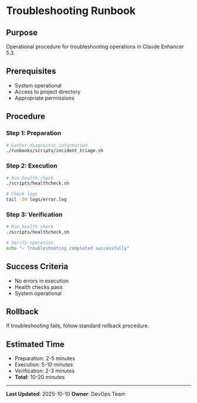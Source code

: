 # Troubleshooting Runbook

## Purpose
Operational procedure for troubleshooting operations in Claude Enhancer 5.3.

## Prerequisites
- System operational
- Access to project directory
- Appropriate permissions

## Procedure

### Step 1: Preparation

```bash
# Gather diagnostic information
./runbooks/scripts/incident_triage.sh
```

### Step 2: Execution

```bash
# Run health check
./scripts/healthcheck.sh

# Check logs
tail -50 logs/error.log
```

### Step 3: Verification
```bash
# Run health check
./scripts/healthcheck.sh

# Verify operation
echo "✓ Troubleshooting completed successfully"
```

## Success Criteria
- No errors in execution
- Health checks pass
- System operational

## Rollback
If troubleshooting fails, follow standard rollback procedure.

## Estimated Time
- Preparation: 2-5 minutes
- Execution: 5-10 minutes
- Verification: 2-3 minutes
- **Total**: 10-20 minutes

---
**Last Updated**: 2025-10-10
**Owner**: DevOps Team
